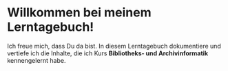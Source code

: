 # Willkommen bei meinem Lerntagebuch!

Ich freue mich, dass Du da bist. In diesem Lerntagebuch dokumentiere und vertiefe ich die Inhalte, die ich Kurs **Bibliotheks- und Archivinformatik** kennengelernt habe. 
